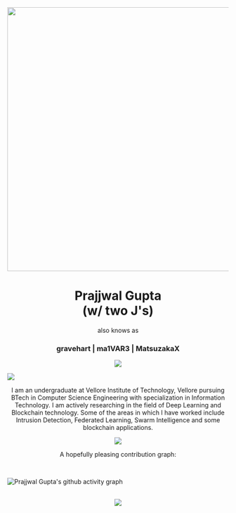 <div align="center">
<!-- <img src="https://media.giphy.com/media/3o7aCYCZL0hA0S5Ff2/giphy.gif?cid=790b7611daa23e75f720c15a68d510b173286b0d4ccda82c&rid=giphy.gif&ct=s" width="200"> -->
<img src="https://media.giphy.com/media/5Zesu5VPNGJlm/giphy-downsized.gif?cid=790b76116a38e6304ccc9ef692471b63191a4bc303f7476a&rid=giphy-downsized.gif&ct=g" width="600">
</div>

<h1 align="center" style="border-bottom: none">Prajjwal Gupta <br>(w/ two J's)</h1>
<p align="center"> also knows as </p>
<h3 align="center"> <b>gravehart</b> | <b>ma1VAR3</b> | <b>MatsuzakaX</b></h3>
<p align="center">
  <img src="https://readme-typing-svg.herokuapp.com/?lines=Let's+talk+in+data+or+tokens!&font=Fira%20Code&center=true&width=380&height=50">
</p>
<p align="center">

![](https://komarev.com/ghpvc/?username=ma1VAR3&color=blue)

</p>
<!-- <img src="https://github.com/ma1VAR3/ma1VAR3/blob/f27fa808e47da5c91ae2b5d49c10546f24fb9888/Prajjwal%20Gupta.png"> -->

<p align="center">I am an undergraduate at Vellore Institute of Technology, Vellore pursuing BTech in Computer Science Engineering with specialization in Information Technology. I am actively researching in the field of Deep Learning and Blockchain technology. Some of the areas in which I have worked include Intrusion Detection, Federated Learning, Swarm Intelligence and some blockchain applications.</p>

<!-- <div align="center">

<img src="https://media.giphy.com/media/5Zesu5VPNGJlm/giphy.gif?cid=790b76116a38e6304ccc9ef692471b63191a4bc303f7476a&rid=giphy.gif&ct=g" width="100">
</div>
<h3>Some of the papers I'm working on</h3> -->

<div align="center">
<img src="https://media.giphy.com/media/l378B1B0BqDHJPmJG/giphy.gif">
</div>

<p align="center">A hopefully pleasing contribution graph:</p>
<!-- 
[![GitHub Streak](https://github-readme-streak-stats.herokuapp.com/?user=ma1VAR3)](https://git.io/streak-stats) -->
<br>

![Prajjwal Gupta's github activity graph](https://activity-graph.herokuapp.com/graph?username=ma1VAR3&theme=react-dark)

<!-- <h3>A brief resume</h3>
<hr>

```json
{
  "joined": "3 years ago",
  "repos": "55",
  "repos_contributed_to": "27",
  "commits": "1711",
  "stars": "302",
  "issues": "19",
  "pull_requests": "127"
}
```

<br> -->
<br>

<div align="center">
  <img src="https://github-profile-trophy.vercel.app/?username=khalby786&column=7&theme=onedark" />
</div>
